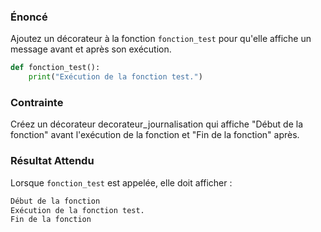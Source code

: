 ### Énoncé

Ajoutez un décorateur à la fonction ```fonction_test``` pour qu'elle affiche un message avant et après son exécution.

```python
def fonction_test():
    print("Exécution de la fonction test.")
```
### Contrainte

Créez un décorateur decorateur_journalisation qui affiche "Début de la fonction" avant l'exécution de la fonction et "Fin de la fonction" après.


### Résultat Attendu

Lorsque ```fonction_test``` est appelée, elle doit afficher :

```bash
Début de la fonction
Exécution de la fonction test.
Fin de la fonction
```